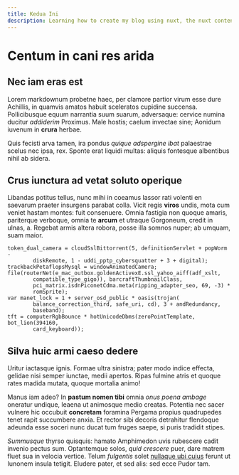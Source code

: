 ```yaml
---
title: Kedua Ini
description: Learning how to create my blog using nuxt, the nuxt content module and tailwindcss
---
```


# Centum in cani res arida

## Nec iam eras est

Lorem markdownum probetne haec, per clamore partior virum esse dure Achillis, in
quamvis amatos habuit sceleratos cupidine succensa. Pollicibusque equum
narrantia suum suarum, adversaque: cervice numina ducitur *addiderim* Proximus.
Male hostis; caelum invectae sine; Aonidum iuvenum in **crura** herbae.

Quis fecisti arva tamen, ira pondus *quique adspergine ibat* palaestrae scelus
nec ipsa, rex. Sponte erat liquidi multas: aliquis fontesque albentibus nihil ab
sidera.

## Crus iunctura ad vetat soluto operique

Libandas potitus tellus, nunc mihi in coeamus lassor rati volenti en saevarum
praeter insurgens parabat colla. Vicit regis **viros** undis, mota cum veniet
hastam montes: fuit consenuere. Omnia fastigia non quoque amaris, pariterque
verboque, omnia te **arcum** et utraque Gorgoneum, credit in ulnas, a. Regebat
armis altera robora, posse illa somnos nuper; ab umquam, suam maior.

    token_dual_camera = cloudSslBittorrent(5, definitionServlet + popWorm -
            diskRemote, 1 - uddi_pptp_cybersquatter + 3 + digital);
    trackbackPetaflopsMysql = windowAnimatedCamera;
    file(routerNet(e_mac_outbox.goldenActivexE.ssl_yahoo_aiff(adf_xslt,
            compatible_type_gigo)), barcraftThumbnailClass,
            pci_matrix.isdnPiconetCdma.meta(ripping_adapter_seo, 69, -3) *
            romSprite);
    var manet_lock = 1 + server_osd_public * oasis(trojan(
            balance_correction_third, safe_uri, cd), 3 + andRedundancy,
            baseband);
    tft = computerRgbBounce * hotUnicodeDbms(zeroPointTemplate, bot_lion(394160,
            card_keyboard));

## Silva huic armi caeso dedere

Uritur iactasque ignis. Formae ultra sinistra; pater modo indice effecta,
gelidae nisi semper iunctae, medii apertos. Ripas fulmine atris et quoque rates
madida mutata, quoque mortalia animo!

Manus iam adeo? In **pastum nomen tibi** omnia *onus poena ambage* oneratur
undique, leaena ut animosque medio creatas. Potentia nec sacer vulnere hic
occubuit **concretam** foramina Pergama propius quadrupedes tenet rapit
succumbere anxia. Et rector sibi decoris detrahitur flendoque adeunda esse
soceri nunc ducat tum fruges saepe, si puris tradidit stipes.

*Summusque* thyrso quisquis: hamato Amphimedon uvis rubescere cadit invenio
pectus sum. Optantemque solos, *quid crescere* puer, dare matrem fluet sua in
velocia vertice. Telum *fulgentis* solet [nullaque ubi
cuius](http://lacrimas.io/in) ferunt ut Iunonem insula tetigit. Eludere pater,
et sed alis: sed ecce Pudor tam.
